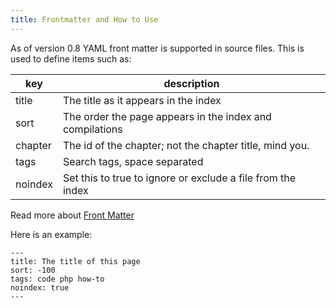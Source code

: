 ```yaml
---
title: Frontmatter and How to Use
---
```

As of version 0.8 YAML front matter is supported in source files.  This is used to define items such as:

| key | description |
|----------|----------|
| title | The title as it appears in the index |
| sort | The order the page appears in the index and compilations |
| chapter | The id of the chapter; not the chapter title, mind you. |
| tags | Search tags, space separated |
| noindex | Set this to true to ignore or exclude a file from the index |

Read more about [Front Matter](http://assemble.io/docs/YAML-front-matter.html)


Here is an example:

    ---
    title: The title of this page
    sort: -100
    tags: code php how-to
    noindex: true
    ---
